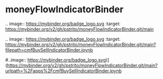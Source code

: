# moneyFlowIndicatorBinder
.. image:: https://mybinder.org/badge_logo.svg
:target: https://mybinder.org/v2/gh/pstrito/moneyFlowIndicatorBinder.git/main

.. image:: https://mybinder.org/badge_logo.svg :target: https://mybinder.org/v2/gh/pstrito/moneyFlowIndicatorBinder.git/main?filepath=cmfBuySellIndicatorBinder.ipynb

#..image:: https://mybinder.org/badge_logo.svg)](https://mybinder.org/v2/gh/pstrito/moneyFlowIndicatorBinder.git/main?urlpath=%2Fapps%2FcmfBuySellIndicatorBinder.ipynb
